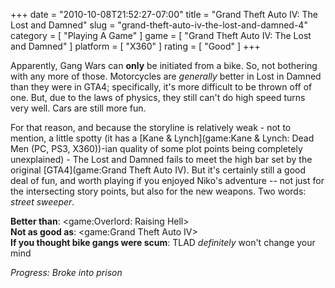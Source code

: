 +++
date = "2010-10-08T21:52:27-07:00"
title = "Grand Theft Auto IV: The Lost and Damned"
slug = "grand-theft-auto-iv-the-lost-and-damned-4"
category = [ "Playing A Game" ]
game = [ "Grand Theft Auto IV: The Lost and Damned" ]
platform = [ "X360" ]
rating = [ "Good" ]
+++

Apparently, Gang Wars can <b>only</b> be initiated from a bike.  So, not bothering with any more of those.  Motorcycles are <i>generally</i> better in Lost in Damned than they were in GTA4; specifically, it's more difficult to be thrown off of one.  But, due to the laws of physics, they still can't do high speed turns very well.  Cars are still more fun.

For that reason, and because the storyline is relatively weak - not to mention, a little spotty (it has a [Kane & Lynch](game:Kane & Lynch: Dead Men (PC, PS3, X360))-ian quality of some plot points being completely unexplained) - The Lost and Damned fails to meet the high bar set by the original [GTA4](game:Grand Theft Auto IV).  But it's certainly still a good deal of fun, and worth playing if you enjoyed Niko's adventure -- not just for the intersecting story points, but also for the new weapons.  Two words: <i>street sweeper</i>.

<b>Better than</b>: <game:Overlord: Raising Hell>  
<b>Not as good as</b>: <game:Grand Theft Auto IV>  
<b>If you thought bike gangs were scum</b>: TLAD <i>definitely</i> won't change your mind

<i>Progress: Broke into prison</i>
